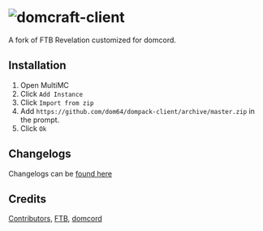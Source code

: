 # ![domcraft-client](https://cdn.discordapp.com/attachments/663483408810246154/664699765061320706/domcraft.png)
A fork of FTB Revelation customized for domcord.

## Installation
1. Open MultiMC
2. Click `Add Instance`
3. Click `Import from zip`
4. Add `https://github.com/dom64/dompack-client/archive/master.zip` in the prompt.
5. Click `Ok`

## Changelogs
Changelogs can be [found here](https://github.com/dom64/dompack-client/commits/master)

## Credits
[Contributors](https://github.com/dom64/dompack-client/graphs/contributors), [FTB](https://www.curseforge.com/minecraft/modpacks/ftb-revelation), [domcord](https://discord.gg/cvJqwyf)
